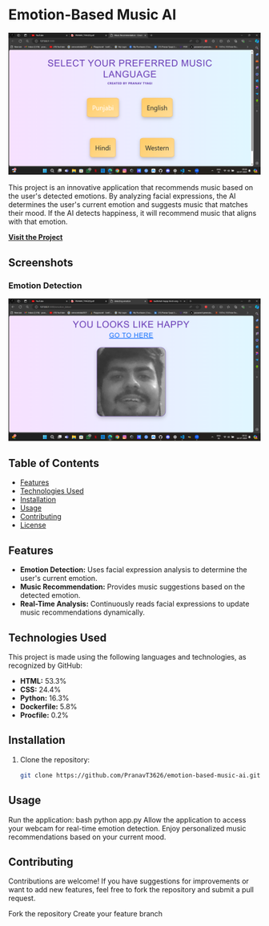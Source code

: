 # Emotion-Based Music AI
![Emotion-Based Music AI](emotion-based-music-ai.png)

This project is an innovative application that recommends music based on the user's detected emotions. By analyzing facial expressions, the AI determines the user's current emotion and suggests music that matches their mood. If the AI detects happiness, it will recommend music that aligns with that emotion.

**[Visit the Project](https://pranavt3626.github.io/Emotion-Based-Music-AI/)**

## Screenshots

### Emotion Detection
![Emotion Detection](emotion-detection.png)

## Table of Contents

- [Features](#features)
- [Technologies Used](#technologies-used)
- [Installation](#installation)
- [Usage](#usage)
- [Contributing](#contributing)
- [License](#license)

## Features

- **Emotion Detection:** Uses facial expression analysis to determine the user's current emotion.
- **Music Recommendation:** Provides music suggestions based on the detected emotion.
- **Real-Time Analysis:** Continuously reads facial expressions to update music recommendations dynamically.

## Technologies Used

This project is made using the following languages and technologies, as recognized by GitHub:

- **HTML:** 53.3%
- **CSS:** 24.4%
- **Python:** 16.3%
- **Dockerfile:** 5.8%
- **Procfile:** 0.2%

## Installation

1. Clone the repository:
   ```bash
   git clone https://github.com/PranavT3626/emotion-based-music-ai.git

## Usage
Run the application:
bash
python app.py
Allow the application to access your webcam for real-time emotion detection.
Enjoy personalized music recommendations based on your current mood.

## Contributing
Contributions are welcome! If you have suggestions for improvements or want to add new features, feel free to fork the repository and submit a pull request.

Fork the repository
Create your feature branch
